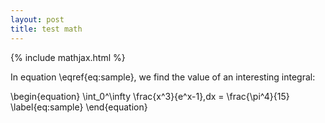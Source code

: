 ```yaml
---
layout: post
title: test math
---
```


{% include mathjax.html %}

In equation \eqref{eq:sample}, we find the value of an
interesting integral:

\begin{equation}
  \int_0^\infty \frac{x^3}{e^x-1}\,dx = \frac{\pi^4}{15}
  \label{eq:sample}
\end{equation}
